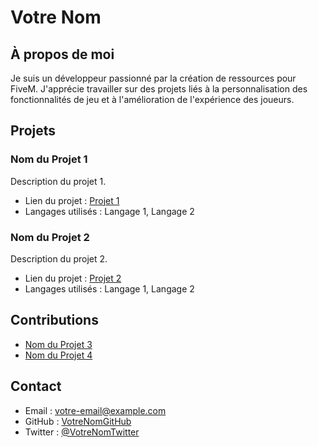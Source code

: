 # Votre Nom

## À propos de moi

Je suis un développeur passionné par la création de ressources pour FiveM. J'apprécie travailler sur des projets liés à la personnalisation des fonctionnalités de jeu et à l'amélioration de l'expérience des joueurs.

## Projets

### Nom du Projet 1

Description du projet 1.

- Lien du projet : [Projet 1](lien-du-projet-1)
- Langages utilisés : Langage 1, Langage 2

### Nom du Projet 2

Description du projet 2.

- Lien du projet : [Projet 2](lien-du-projet-2)
- Langages utilisés : Langage 1, Langage 2

## Contributions

- [Nom du Projet 3](lien-du-projet-3)
- [Nom du Projet 4](lien-du-projet-4)

## Contact

- Email : votre-email@example.com
- GitHub : [VotreNomGitHub](lien-vers-votre-profil-github)
- Twitter : [@VotreNomTwitter](lien-vers-votre-profil-twitter)
